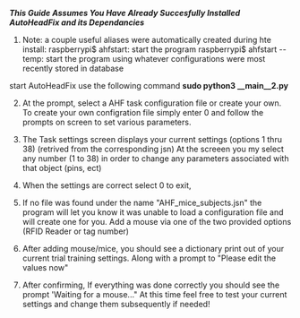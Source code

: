 *****This Guide Assumes You Have Already Succesfully Installed AutoHeadFix and its Dependancies*****
1) Note: a couple useful aliases were automatically created during hte install: 
    raspberrypi$ ahfstart: start the program
    raspberrypi$ ahfstart --temp: start the program using whatever configurations were most recently stored in database

 start AutoHeadFix use the following command **sudo python3 __main__2.py**


2) At the prompt, select a AHF task configuration file or create your own. To create your own configration file simply enter 0 and follow the prompts on screen to set various parameters.

3) The Task settings screen displays your current settings (options 1 thru 38) (retrived from the corresponding jsn)
    At the screeen you my select any number (1 to 38) in order to change any parameters associated with that object (pins, ect)

4) When the settings are correct select 0 to exit,

5) If no file was found under the name "AHF_mice_subjects.jsn" the program will let you know it was unable to load a configuration file and will create one for you. Add a mouse via one of the two provided options (RFID Reader or tag number)

6) After adding mouse/mice, you should see a dictionary print out of your current trial training settings. Along with a prompt to "Please edit the values now"
    

8) After confirming, If everything was done correctly you should see the prompt 'Waiting for a mouse..."
  At this time feel free to test your current settings and change them subsequently if needed!
